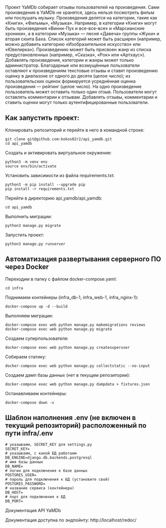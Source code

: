 Проект YaMDb собирает отзывы пользователей на произведения. Сами произведения в YaMDb не хранятся, здесь нельзя посмотреть фильм или послушать музыку. Произведения делятся на категории, такие как «Книги», «Фильмы», «Музыка». Например, в категории «Книги» могут быть произведения «Винни-Пух и все-все-все» и «Марсианские хроники», а в категории «Музыка» — песня «Давеча» группы «Жуки» и вторая сюита Баха. Список категорий может быть расширен (например, можно добавить категорию «Изобразительное искусство» или «Ювелирка»). Произведению может быть присвоен жанр из списка предустановленных (например, «Сказка», «Рок» или «Артхаус»). Добавлять произведения, категории и жанры может только администратор. Благодарные или возмущённые пользователи оставляют к произведениям текстовые отзывы и ставят произведению оценку в диапазоне от одного до десяти (целое число); из пользовательских оценок формируется усреднённая оценка произведения — рейтинг (целое число). На одно произведение пользователь может оставить только один отзыв. Пользователи могут оставлять комментарии к отзывам. Добавлять отзывы, комментарии и ставить оценки могут только аутентифицированные пользователи.

## Как запустить проект:
Клонировать репозиторий и перейти в него в командной строке:
```
git clone git@github.com:kokos02r2/api_yamdb.git
cd api_yamdb
```
Cоздать и активировать виртуальное окружение:
```
python3 -m venv env
source env/bin/activate
```
Установить зависимости из файла requirements.txt:
```
python3 -m pip install --upgrade pip
pip install -r requirements.txt
```
Перейти в директорию api_yamdb/api_yamdb:
```
cd api_yamdb
```
Выполнить миграции:
```
python3 manage.py migrate
```
Запустить проект:
```
python3 manage.py runserver
```
## Автоматизация развертывания серверного ПО через Docker
Переходим в папку с файлом docker-compose.yaml:
```
cd infra
```
Поднимаем контейнеры (infra_db-1, infra_web-1, infra_nginx-1):
```
docker-compose up -d --build
```
Выполняем миграции:
```
docker-compose exec web python manage.py makemigrations reviews
docker-compose exec web python manage.py migrate
```
Создаем суперпользователя:
```
docker-compose exec web python manage.py createsuperuser
```
Собираем статику:
```
docker-compose exec web python manage.py collectstatic --no-input
```
Создаем дамп базы данных (нет в текущем репозитории):
```
docker-compose exec web python manage.py dumpdata > fixtures.json
```
Останавливаем контейнеры:
```
docker-compose down -v
```
## Шаблон наполнения .env (не включен в текущий репозиторий) расположенный по пути infra/.env
```
# указываем, SECRET_KEY для settings.py
SECRET_KEY=
# указываем, с какой БД работаем
DB_ENGINE=django.db.backends.postgresql
# имя базы данных
DB_NAME=
# логин для подключения к базе данных
POSTGRES_USER=
# пароль для подключения к БД (установите свой)
POSTGRES_PASSWORD=
# название сервиса (контейнера)
DB_HOST=
# порт для подключения к БД
DB_PORT=
```
Документация API YaMDb

Документация доступна по эндпойнту: http://localhost/redoc/
